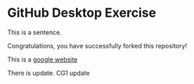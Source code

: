 # GitHub Desktop Exercise

This is a sentence.

Congratulations, you have successfully forked this repository!

This is a [google website](https://www.google.com)

There is update.
CG1 update